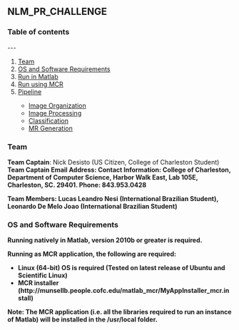 ## NLM_PR_CHALLENGE

<h3> Table of contents </h3>
---
<ol>
<li><a href="https://github.com/munsellb/NLM_PR_CHALLENGE/blob/master/README.md#Team">Team</a></li>
<li><a href="https://github.com/munsellb/NLM_PR_CHALLENGE/blob/master/README.md#OS-and-Software-Requirements">OS and Software Requirements</a></li>
<li><a href="https://github.com/munsellb/NLM_PR_CHALLENGE/blob/master/README.md#Run-in-Matlab">Run in Matlab</a></li>
<li><a href="https://github.com/munsellb/NLM_PR_CHALLENGE/blob/master/README.md#Run-using-MCR">Run using MCR</a></li>
<li><a href="https://github.com/munsellb/NLM_PR_CHALLENGE/blob/master/README.md#Pipeline">Pipeline</a></li>
<ul>
<li><a href="https://github.com/munsellb/NLM_PR_CHALLENGE/blob/master/README.md#Image-Organization">Image Organization</a></li> 
<li><a href="https://github.com/munsellb/NLM_PR_CHALLENGE/blob/master/README.md#Image-Processing">Image Processing</a></li>
<li><a href="https://github.com/munsellb/NLM_PR_CHALLENGE/blob/master/README.md#Classification">Classification</a></li>
<li><a href="https://github.com/munsellb/NLM_PR_CHALLENGE/blob/master/README.md#MR Generation">MR Generation</a></li>
</ul>
</ol>


<h3>Team</h3>

<b>Team Captain</b>: Nick Desisto (US Citizen, College of Charleston Student)
<b>Team Captain Email Address<b>: 
<b>Contact Information<b>: College of Charleston, Department of Computer Science, Harbor Walk East, Lab 105E, Charleston, SC. 29401. Phone: 843.953.0428

<b>Team Members<b>: Lucas Leandro Nesi (International Brazilian Student), Leonardo De Melo Joao  (International Brazilian Student)

<h3>OS and Software Requirements</h3>

Running natively in Matlab, version 2010b or greater is required.

Running as MCR application, the following are required:
<ul>
    <li>Linux (64-bit) OS is required (Tested on latest release of Ubuntu and Scientific Linux)</li>
    <li>MCR installer (http://munsellb.people.cofc.edu/matlab_mcr/MyAppInstaller_mcr.install)</li>
</ul>

Note: The MCR application (i.e. all the libraries required to run an instance of Matlab) will be installed in the /usr/local folder.

